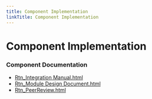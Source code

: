 ```yaml
---
title: Component Implementation
linkTitle: Component Implementation
---
```


# Component Implementation
### Component Documentation

- [Rtn_Integration Manual.html](doc/Rtn_Integration%20Manual.html)
- [Rtn_Module Design Document.html](doc/Rtn_Module%20Design%20Document.html)
- [Rtn_PeerReview.html](doc/Rtn_PeerReview.html)

